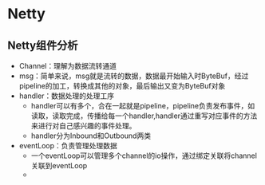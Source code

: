 # Netty





## Netty组件分析

- Channel：理解为数据流转通道
- msg：简单来说，msg就是流转的数据，数据最开始输入时ByteBuf，经过pipeline的加工，转换成其他的对象，最后输出又变为ByteBuf对象
- handler：数据处理的处理工序
  - handler可以有多个，合在一起就是pipeline，pipeline负责发布事件，如读取，读取完成，传播给每一个handler,handler通过重写对应事件的方法来进行对自己感兴趣的事件处理。
  - handler分为Inbound和Outbound两类
- eventLoop：负责管理处理数据
  - 一个eventLoop可以管理多个channel的io操作，通过绑定关联将channel关联到eventLoop
  - 